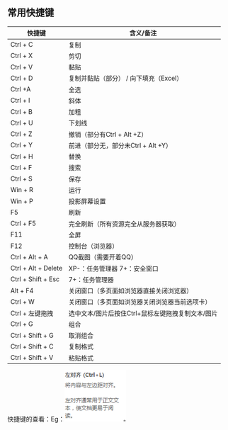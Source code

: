 ## 常用快捷键

| 快捷键              | 含义/备注                                         |
| ------------------- | ------------------------------------------------- |
| Ctrl + C            | 复制                                              |
| Ctrl + X            | 剪切                                              |
| Ctrl + V            | 黏贴                                              |
| Ctrl + D            | 复制并黏贴（部分） / 向下填充（Excel）            |
| Ctrl +A             | 全选                                              |
| Ctrl + I            | 斜体                                              |
| Ctrl + B            | 加粗                                              |
| Ctrl + U            | 下划线                                            |
| Ctrl + Z            | 撤销（部分有Ctrl + Alt +Z）                       |
| Ctrl + Y            | 前进（部分无，部分未Ctrl + Alt +Y）               |
| Ctrl + H            | 替换                                              |
| Ctrl + F            | 搜索                                              |
| Ctrl + S            | 保存                                              |
| Win + R             | 运行                                              |
| Win + P             | 投影屏幕设置                                      |
| F5                  | 刷新                                              |
| Ctrl + F5           | 完全刷新（所有资源完全从服务器获取）              |
| F11                 | 全屏                                              |
| F12                 | 控制台（浏览器）                                  |
| Ctrl + Alt + A      | QQ截图（需要开着QQ）                              |
| Ctrl + Alt + Delete | XP-：任务管理器  7+：安全窗口                     |
| Ctrl + Shift + Esc  | 7+：任务管理器                                    |
| Alt + F4            | 关闭窗口（多页面如浏览器直接关闭浏览器）          |
| Ctrl + W            | 关闭窗口（多页面如浏览器关闭浏览器当前选项卡）    |
| Ctrl + 左键拖拽     | 选中文本/图片后按住Ctrl+鼠标左键拖拽复制文本/图片 |
| Ctrl + G            | 组合                                              |
| Ctrl + Shift + G    | 取消组合                                          |
| Ctrl + Shift + C    | 复制格式                                          |
| Ctrl + Shift + V    | 粘贴格式                                          |

快捷键的查看：Eg：![shortcut](../img/table/shortcut.png)